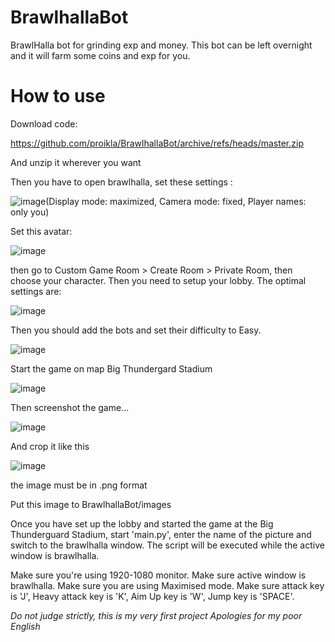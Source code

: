 # BrawlhallaBot
BrawlHalla bot for grinding exp and money.
This bot can be left overnight and it will farm some coins and exp for you.

# How to use

Download code:

https://github.com/proikla/BrawlhallaBot/archive/refs/heads/master.zip

And unzip it wherever you want

Then you have to open brawlhalla, set these settings : 

![image](https://user-images.githubusercontent.com/58581541/173115585-36379276-1431-4742-9834-d36277c62ce0.png)(Display mode: maximized, Camera mode: fixed, Player names: only you)

Set this avatar:

![image](https://user-images.githubusercontent.com/58581541/173119224-27f1a225-2770-4e46-bef0-ca11ba191e3f.png)

then go to Custom Game Room > Create Room > Private Room, then choose your character. 
Then you need to setup your lobby. The optimal settings are:

![image](https://user-images.githubusercontent.com/58581541/173114325-23e5fae3-84d8-487f-a0ce-688a9eef3422.png)

Then you should add the bots and set their difficulty to Easy.

![image](https://user-images.githubusercontent.com/58581541/173114690-bc17cb6d-9bd2-4003-998e-dccb4c223431.png)

Start the game on map Big Thundergard Stadium

![image](https://user-images.githubusercontent.com/58581541/173114956-ec54586a-0924-49e5-b686-b5133485cb46.png)

Then screenshot the game...

![image](https://user-images.githubusercontent.com/58581541/173115171-ebe02b15-d1fa-4506-801b-22b006864988.png)

And crop it like this 

![image](https://user-images.githubusercontent.com/58581541/173115276-dfc66b23-5bb8-4da6-805d-3b018494bf59.png)

the image must be in .png format

Put this image to BrawlhallaBot/images

Once you have set up the lobby and started the game at the Big Thunderguard Stadium, start 'main.py', enter the name of the picture and switch to the brawlhalla window. The script will be executed while the active window is brawlhalla.

Make sure you're using 1920-1080 monitor. Make sure active window is brawlhalla. Make sure you are using Maximised mode. Make sure attack key is 'J', Heavy attack key is 'K', Aim Up key is 'W', Jump key is 'SPACE'.

*Do not judge strictly, this is my very first project*
*Apologies for my poor English*


